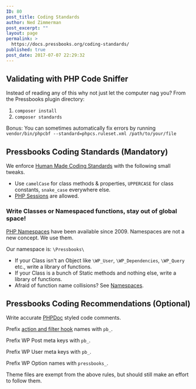 ```yaml
---
ID: 80
post_title: Coding Standards
author: Ned Zimmerman
post_excerpt: ""
layout: page
permalink: >
  https://docs.pressbooks.org/coding-standards/
published: true
post_date: 2017-07-07 22:29:32
---
```

## Validating with PHP Code Sniffer

Instead of reading any of this why not just let the computer nag you? From the Pressbooks plugin directory:

1.  `composer install`
2.  `composer standards`

Bonus: You can sometimes automatically fix errors by running `vendor/bin/phpcbf --standard=phpcs.ruleset.xml /path/to/your/file`

## Pressbooks Coding Standards (Mandatory)

We enforce [Human Made Coding Standards][1] with the following small tweaks.

*   Use `camelCase` for class methods & properties, `UPPERCASE` for class constants, `snake_case` everywhere else.
*   [PHP Sessions][2] are allowed.

### Write Classes or Namespaced functions, stay out of global space!

[PHP Namespaces][3] have been available since 2009. Namespaces are not a new concept. We use them.

Our namespace is: `\Pressbooks\`

*   If your Class isn't an Object like `\WP_User`, `\WP_Dependencies`, `\WP_Query` etc., write a library of functions.
*   If your Class is a bunch of Static methods and nothing else, write a library of functions.
*   Afraid of function name collisions? See [Namespaces][3]. 

## Pressbooks Coding Recommendations (Optional)

Write accurate [PHPDoc][4] styled code comments.

Prefix [action and filter hook][5] names with `pb_`.

Prefix WP Post meta keys with `pb_`.

Prefix WP User meta keys with `pb_`.

Prefix WP Option names with `pressbooks_`.

Theme files are exempt from the above rules, but should still make an effort to follow them.

 [1]: https://github.com/humanmade/coding-standards
 [2]: http://php.net/manual/en/book.session.php
 [3]: https://secure.php.net/manual/en/language.namespaces.php
 [4]: http://en.wikipedia.org/wiki/PHPDoc
 [5]: https://developer.wordpress.org/plugins/hooks/